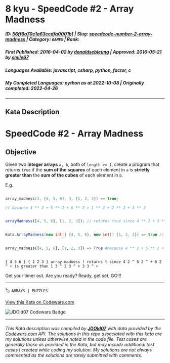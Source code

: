 # 8 kyu - SpeedCode #2 - Array Madness

##### **ID**: [56ff6a70e1a63ccdfa0001b1](https://www.codewars.com/kata/56ff6a70e1a63ccdfa0001b1) | **Slug**: [speedcode-number-2-array-madness](https://www.codewars.com/kata/56ff6a70e1a63ccdfa0001b1) | **Category**: `GAMES` | **Rank**: <span style="color:white">8 kyu</span>

##### **First Published**: 2016-04-02 ***by*** [donaldsebleung](https://www.codewars.com/users/donaldsebleung) | **Approved**: 2016-05-21 ***by*** [smile67](https://www.codewars.com/users/smile67)

##### **Languages Available**: javascript, csharp, python, factor, c

##### **My Completed Languages**: python ***as at*** 2022-10-08 | **Originally completed**: 2022-04-26

---

## Kata Description


# SpeedCode #2 - Array Madness



## Objective



Given two **integer arrays** ```a, b```, both of ```length >= 1```, create a program that returns ```true``` if the **sum of the squares** of each element in ```a``` is **strictly greater than** the **sum of the cubes** of each element in ```b```.



E.g.

```c

array_madness(3, {4, 5, 6}, 3, {1, 2, 3}) == true;

// because 4 ** 2 + 5 ** 2 + 6 ** 2 > 1 ** 3 + 2 ** 3 + 3 ** 3

```

```javascript

arrayMadness([4, 5, 6], [1, 2, 3]); // returns true since 4 ** 2 + 5 ** 2 + 6 ** 2 > 1 ** 3 + 2 ** 3 + 3 ** 3

```

```csharp

Kata.ArrayMadness(new int[] {4, 5, 6}, new int[] {1, 2, 3}) => true // because 4 ** 2 + 5 ** 2 + 6 ** 2 > 1 ** 3 + 2 ** 3 + 3 ** 3

```

```python

array_madness([4, 5, 6], [1, 2, 3]) => True #because 4 ** 2 + 5 ** 2 + 6 ** 2 > 1 ** 3 + 2 ** 3 + 3 ** 3

```

```factor

{ 4 5 6 } { 1 2 3 } array-madness ! returns t since 4 2 ^ 5 2 ^ + 6 2 ^ + is greater than 1 3 ^ 2 3 ^ + 3 3 ^ +

```

Get your timer out.  Are you ready?  Ready, get set, GO!!!

---


🏷 `ARRAYS | PUZZLES`


[View this Kata on Codewars.com](https://www.codewars.com/kata/56ff6a70e1a63ccdfa0001b1)

![](https://www.codewars.com/users/jdold07/badges/large "JDOld07 Codewars Badge")

---

###### *This Kata description was compiled by [**JDOld07**](https://tpstech.dev) with data provided by the [Codewars.com](https://www.codewars.com) API.  The solutions in this repo associated with this kata are my solutions unless otherwise noted in the code file.  Test cases are generally those as provided in the Kata, but may include additional test cases I created while coding my solution.  My solutions are not always commented as the solutions are rarely submitted with comments.*
